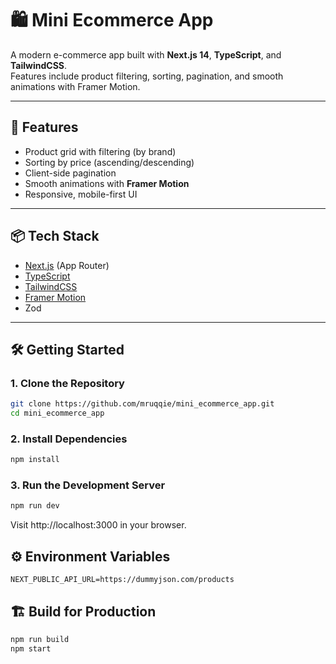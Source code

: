 # 🛍️ Mini Ecommerce App

A modern e-commerce app built with **Next.js 14**, **TypeScript**, and **TailwindCSS**.  
Features include product filtering, sorting, pagination, and smooth animations with Framer Motion.

---

## 🚀 Features
- Product grid with filtering (by brand)
- Sorting by price (ascending/descending)
- Client-side pagination
- Smooth animations with **Framer Motion**
- Responsive, mobile-first UI

---

## 📦 Tech Stack
- [Next.js](https://nextjs.org/) (App Router)
- [TypeScript](https://www.typescriptlang.org/)
- [TailwindCSS](https://tailwindcss.com/)
- [Framer Motion](https://www.framer.com/motion/)
- Zod

---

## 🛠️ Getting Started

### 1. Clone the Repository
```bash
git clone https://github.com/mruqqie/mini_ecommerce_app.git
cd mini_ecommerce_app
```

### 2. Install Dependencies
```bash
npm install
```

### 3. Run the Development Server
```bash
npm run dev
```
Visit http://localhost:3000 in your browser.

## ⚙️ Environment Variables
```
NEXT_PUBLIC_API_URL=https://dummyjson.com/products
```

## 🏗️ Build for Production
```bash
npm run build
npm start
```
